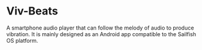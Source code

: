 # Viv-Beats
A smartphone audio player that can follow the melody of audio to produce vibration. It is mainly designed as an Android app compatible to the Sailfish OS platform.
